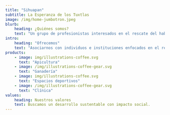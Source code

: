 ```yaml
---
title: "Sihuapan"
subtitle: La Esperanza de los Tuxtlas
image: /img/home-jumbotron.jpeg
blurb:
    heading: ¿Quiénes somos?
    text: "Un grupo de profesionistas interesados en el rescate del habitat, cocina y tradiciones de la región de los Tuxtlas, con un enfoque social, cultural y científico"
intro:
    heading: "Ofrecemos"
    text: "Asociarnos con individuos e instituciones enfocados en el rescate de la naturaleza, cocina y tradiciones de la región"
products:
    - image: img/illustrations-coffee.svg
      text: "Apicultura"
    - image: /img/illustrations-coffee-gear.svg
      text: "Ganadería"
    - image: img/illustrations-coffee.svg
      text: "Espacios deportivos"
    - image: /img/illustrations-coffee-gear.svg
      text: "Clínica"
values:
    heading: Nuestros valores
    text: Buscamos un desarrollo sustentable con impacto social.
---
```


